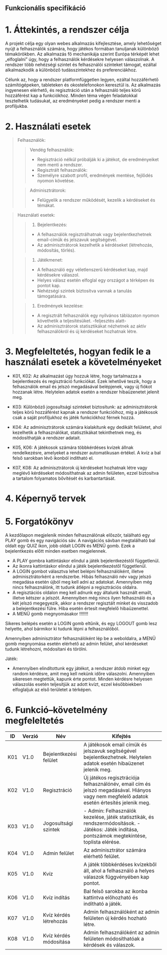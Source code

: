 ## Funkcionális specifikáció

# 1. Áttekintés, a rendszer célja
A projekt célja egy olyan webes alkalmazás kifejlesztése, amely lehetőséget nyújt a felhasználók számára, hogy játékos formában tanuljanak különböző témakörökben. Az alkalmazás fő mechanikája szerint Európa térképét lehet „elfoglalni” úgy, hogy a felhasználók kérdésekre helyesen válaszolnak. A rendszer több nehézségi szintet és felhasználói szinteket támogat, ezáltal alkalmazkodik a különböző tudásszintekhez és preferenciákhoz.

Célunk az, hogy a rendszer platformfüggetlen legyen, ezáltal hozzáférhető számítógépeken, tableteken és okostelefonokon keresztül is. Az alkalmazás ingyenesen elérhető, és regisztráció után a felhasználó teljes körű hozzáférést kap a funkciókhoz. Minden téma végén feladatokkal tesztelhetik tudásukat, az eredményeket pedig a rendszer menti a profiljukba.

# 2. Használati esetek

>Felhasználók:
>> Vendég felhasználók:
>>* Regisztráció nélkül próbálják ki a játékot, de eredményeiket nem menti a rendszer.
>>* Regisztrált felhasználók:
>>* Személyre szabott profil, eredmények mentése, fejlődés nyomon követése.
>
>> Adminisztrátorok:
>> * Felügyelik a rendszer működését, kezelik a kérdéseket és témákat.

>Használati esetek:
>>1. Bejelentkezés:
>>* A felhasználók regisztrálhatnak vagy bejelentkezhetnek email-címük és jelszavuk segítségével.
>>* Az adminisztrátorok kezelhetik a kérdéseket (létrehozás, módosítás, törlés).
>
>>1. Játékmenet:
>>* A felhasználó egy véletlenszerű kérdéseket kap, majd kérdésekre válaszol.
>>* Helyes válasz esetén elfoglal egy országot a térképen és pontot kap.
>>* Nehézségi szintek biztosítva vannak a tanulás támogatására.
>
>>1. Eredmények kezelése:
>>* A regisztrált felhasználók egy nyilvános táblázaton nyomon követhetik a teljesítésüket. -feljesztés alatt-
>>* Az adminisztrátorok statisztikákat nézhetnek az aktív felhasználókról és új kérdéseket hozhatnak létre.


# 3. Megfeleltetés, hogyan fedik le a használati esetek a követelményeket
- K01, K02: Az alkalmazást úgy hozzuk létre, hogy tartalmazza a bejelentkezés és regisztráció funkciókat. Ezek lehetővé teszik, hogy a felhasználók email és jelszó megadásával belépjenek, vagy új fiókot hozzanak létre. Helytelen adatok esetén a rendszer hibaüzenetet jelenít meg.

- K03: Különböző jogosultsági szinteket biztosítunk: az adminisztrátorok teljes körű hozzáférést kapnak a rendszer funkcióihoz, míg a játékosok csak a saját profiljukhoz és játék funkciókhoz férnek hozzá.

- K04: Az adminisztrátorok számára kialakítunk egy dedikált felületet, ahol kezelhetik a felhasználókat, statisztikákat tekinthetnek meg, és módosíthatják a rendszer adatait.

- K05, K06: A játékosok számára többkérdéses kvízek állnak rendelkezésre, amelyeket a rendszer automatikusan értékel. A kvíz a bal felső sarokban lévő ikonból indítható el.

- K07, K08: Az adminisztrátorok új kérdéseket hozhatnak létre vagy meglévő kérdéseket módosíthatnak az admin felületen, ezzel biztosítva a tartalom folyamatos bővítését és karbantartását.

# 4. Képernyő tervek


# 5. Forgatókönyv
A kezdőlapon megjelenik minden felhasználónak először, található egy PLAY gomb és egy navigációs sáv. A navigációs sávban megtalálható bal oldalt egy QUIZ ikon, jobb oldalt LOGIN és MENÜ gomb. Ezek a bejelentkezés előtt minden esetben megjelennek.  
* A PLAY gombra kattintáskor elindul a játék bejelentkezéstől függetlenül.
* Az ikonra kattintáskor elindul a játék bejelentkezéstől függetlenül.
* A LOGIN gombot választva lehet belépni felhasználóként, illetve adminisztrátorként a rendszerbe. Hibás felhasználó név vagy jelszó megadása esetén újból meg kell adni az adatokat. Amennyiben még nincs felhasználónk, itt tudunk átlépni a regisztrációs oldalra.
* A regisztációs oldalon meg kell adnunk egy általunk használt emailt, illetve kétszer a jelszót. Amennyiben még nincs ilyen felhasználó és a két jelszó megegyezik, akkor a rendszer regisztált minket és visszadob a belejentkezési fülre. Hiba esetén értesít megfelelő hibaüzenettel.
* A MENÜ gomb megnyomásakor !!!!!!!

Sikeres belépés esetén a LOGIN gomb eltűnik, és egy LOGOUT gomb lesz helyette, ahol bármikor ki tudunk lépni a felhasználóból.

Amennyiben adminisztrátor felhasználóként lép be a weboldalra, a MENÜ gomb megnyomása esetén elérhető az admin felület, ahol kérdéseket tudunk létrehozni, módosítani és törölni.


Játék:
* Amennyiben elindítottunk egy játékot, a rendszer átdob minket egy random kérdésre, amit meg kell nekünk időre válaszolni. Amennyiben sikeresen megtettük, kapunk érte pontot. Minden kérdésre helyesen válaszolás esetén teljesítjük az adott kvízt, ezzel későbbiekben elfoglaljuk az első területet a térképen.

# 6. Funkció–követelmény megfeleltetés
ID|Verzió|Név|Kifejtés
--|------|---|--------
K01|V1.0|Bejelentkezési felület|A játékosok email címük és jelszavuk segítségével bejelentkezhetnek. Helytelen adatok esetén hibaüzenet jelenik meg.
K02|V1.0|Regisztráció|Új játékos regisztrációja felhasználónév, email cím és jelszó megadásával. Hiányos vagy nem megfelelő adatok esetén értesítés jelenik meg.
K03|V1.0|Jogosultsági szintek|- Admin: Felhasználók kezelése, játék statisztikák, és rendszermódosítások. - Játékos: Játék indítása, pontszámok megtekintése, toplista elérése.
K04|V1.0|Admin felület|Az adminisztrátor számára elérhető felület.
K05|V1.0|Kvíz|A játék többkérdéses kvízekből áll, ahol a felhasználó a helyes válaszok függvényében kap pontot.
K06|V1.0|Kvíz indítás|Bal felső sarokba az ikonba kattintva előhozható és indítható a játék.
K07|V1.0|Kvíz kérdés létrehozás|Admin felhasználóként az admin felületen új kérdés hozható létre.
K08|V1.0|Kvíz kérdés módosítása|Admin felhasználóként az admin felületen módosíthatóak a kérdések és válaszok.